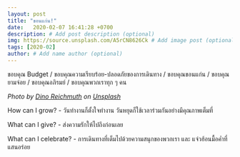 ```yaml
---
layout: post
title: "ขอนแก่น!"
date:   2020-02-07 16:41:28 +0700
description: # Add post description (optional)
img: https://source.unsplash.com/A5rCN8626Ck # Add image post (optional)
tags: [2020-02]
author: # Add name author (optional)
---
```

ขอบคุณ Budget / ขอบคุณความเรียบร้อย-ปลอดภัยของการเดินทาง / ขอบคุณขอนแก่น / ขอบคุณยามจ่อย / ขอบคุณอภิรมย์ / ขอบคุณพวกเราทุก ๆ คน

*Photo by [Dino Reichmuth](https://unsplash.com/@dinoreichmuth) on [Unsplash](https://unsplash.com)*

<i class="fa fa-child" style="color:plum"></i>

How can I grow? - วันทำงานก็ตั้งใจทำงาน วันหยุดก็ใช้เวลาร่วมกันอย่างมีคุณภาพเต็มที่

What can I give? - ส่งความรักให้ไปถึงก่อนเลย

What can I celebrate? - การเดินทางที่เต็มไปด้วยความสนุกของพวกเรา และ แจ่วฮ้อนมื้อค่ำที่แสนอร่อย
